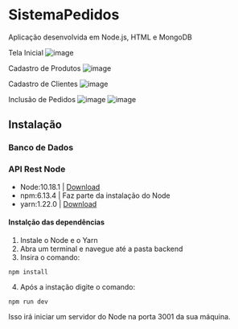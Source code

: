 # SistemaPedidos
Aplicação desenvolvida em  Node.js, HTML e MongoDB

Tela Inicial
![image](https://user-images.githubusercontent.com/50886743/111823717-0a238680-88c4-11eb-81aa-03fad9ba148a.png)

Cadastro de Produtos
![image](https://user-images.githubusercontent.com/50886743/111823792-2293a100-88c4-11eb-855f-28bd967233f9.png)

Cadastro de Clientes
![image](https://user-images.githubusercontent.com/50886743/111823867-37703480-88c4-11eb-97d8-45e02c3b8ff6.png)

Inclusão de Pedidos
![image](https://user-images.githubusercontent.com/50886743/111823939-51117c00-88c4-11eb-9442-e4ae5d684be4.png)
![image](https://user-images.githubusercontent.com/50886743/111823965-5a024d80-88c4-11eb-9855-6568567e671d.png)

## Instalação
### Banco de Dados
### API Rest Node
* Node:10.18.1 | [Download](https://nodejs.org/en/)
* npm:6.13.4 | Faz parte da instalação do Node
* yarn:1.22.0 | [Download](https://classic.yarnpkg.com/en/docs/install#windows-stable)
<h4>Instalção das dependências</h4>

1. Instale o Node e o Yarn
2. Abra um terminal e navegue até a pasta backend
3. Insira o comando:

```
npm install

```
4. Após a instação digite o comando:

```
npm run dev

```
Isso irá iniciar um servidor do Node na porta 3001 da sua máquina.


